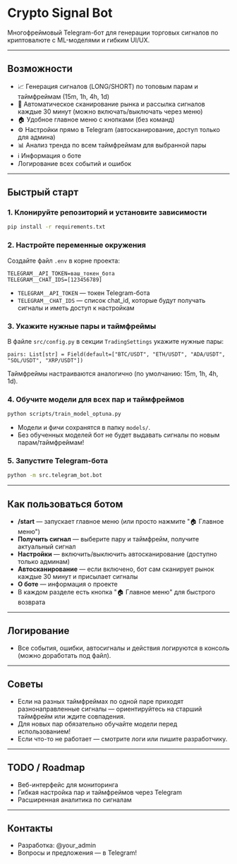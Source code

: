 # Crypto Signal Bot

Многофреймовый Telegram-бот для генерации торговых сигналов по криптовалюте с ML-моделями и гибким UI/UX.

---

## Возможности

- 📈 Генерация сигналов (LONG/SHORT) по топовым парам и таймфреймам (15m, 1h, 4h, 1d)
- 🤖 Автоматическое сканирование рынка и рассылка сигналов каждые 30 минут (можно включать/выключать через меню)
- 🏠 Удобное главное меню с кнопками (без команд)
- ⚙️ Настройки прямо в Telegram (автосканирование, доступ только для админа)
- 📊 Анализ тренда по всем таймфреймам для выбранной пары
- ℹ️ Информация о боте
- Логирование всех событий и ошибок

---

## Быстрый старт

### 1. Клонируйте репозиторий и установите зависимости

```bash
pip install -r requirements.txt
```

### 2. Настройте переменные окружения

Создайте файл `.env` в корне проекта:

```
TELEGRAM__API_TOKEN=ваш_токен_бота
TELEGRAM__CHAT_IDS=[123456789]
```

- `TELEGRAM__API_TOKEN` — токен Telegram-бота
- `TELEGRAM__CHAT_IDS` — список chat_id, которые будут получать сигналы и иметь доступ к настройкам

### 3. Укажите нужные пары и таймфреймы

В файле `src/config.py` в секции `TradingSettings` укажите нужные пары:

```
pairs: List[str] = Field(default=["BTC/USDT", "ETH/USDT", "ADA/USDT", "SOL/USDT", "XRP/USDT"])
```

Таймфреймы настраиваются аналогично (по умолчанию: 15m, 1h, 4h, 1d).

### 4. Обучите модели для всех пар и таймфреймов

```bash
python scripts/train_model_optuna.py
```

- Модели и фичи сохранятся в папку `models/`.
- Без обученных моделей бот не будет выдавать сигналы по новым парам/таймфреймам!

### 5. Запустите Telegram-бота

```bash
python -m src.telegram_bot.bot
```

---

## Как пользоваться ботом

- **/start** — запускает главное меню (или просто нажмите "🏠 Главное меню")
- **Получить сигнал** — выберите пару и таймфрейм, получите актуальный сигнал
- **Настройки** — включить/выключить автосканирование (доступно только админам)
- **Автосканирование** — если включено, бот сам сканирует рынок каждые 30 минут и присылает сигналы
- **О боте** — информация о проекте
- В каждом разделе есть кнопка "🏠 Главное меню" для быстрого возврата

---

## Логирование

- Все события, ошибки, автосигналы и действия логируются в консоль (можно доработать под файл).

---

## Советы

- Если на разных таймфреймах по одной паре приходят разнонаправленные сигналы — ориентируйтесь на старший таймфрейм или ждите совпадения.
- Для новых пар обязательно обучайте модели перед использованием!
- Если что-то не работает — смотрите логи или пишите разработчику.

---

## TODO / Roadmap

- Веб-интерфейс для мониторинга
- Гибкая настройка пар и таймфреймов через Telegram
- Расширенная аналитика по сигналам

---

## Контакты

- Разработка: @your_admin
- Вопросы и предложения — в Telegram! 